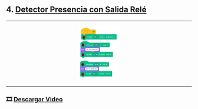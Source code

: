 ## 4. [Detector Presencia con Salida Relé](README.md)

---

<p align="center"><img src="img/detecMov.png" alt="detectMov" width="22%"></p>

---

### 🎞️ [Descargar Video](https://raw.githubusercontent.com/Nando-Asir/practicasRaspberry/refs/heads/main/videos/detectorMov.mov)
